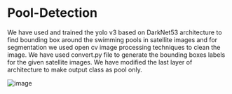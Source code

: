 # Pool-Detection
We have used and trained the yolo v3 based on DarkNet53 architecture to find bounding box around the swimming pools in satellite images and for segmentation we used open cv image processing techniques to clean the image.
We have used convert.py file to generate the bounding boxes labels for the given satellite images.
We have modified the last layer of architecture to make output class as pool only.

![image](https://user-images.githubusercontent.com/78314796/173182055-b8f7e2b1-73dd-4ad3-877d-c318ece2701a.png)
